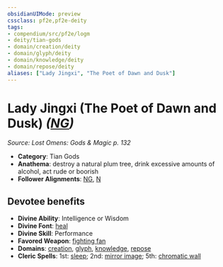 ```yaml
---
obsidianUIMode: preview
cssclass: pf2e,pf2e-deity
tags:
- compendium/src/pf2e/logm
- deity/tian-gods
- domain/creation/deity
- domain/glyph/deity
- domain/knowledge/deity
- domain/repose/deity
aliases: ["Lady Jingxi", "The Poet of Dawn and Dusk"]
---
```

# Lady Jingxi (The Poet of Dawn and Dusk) *([NG](../../../rules/traits/neutral-good-b1.md))*  
*Source: Lost Omens: Gods & Magic p. 132*  

- **Category**: Tian Gods
- **Anathema**: destroy a natural plum tree, drink excessive amounts of alcohol, act rude or boorish
- **Follower Alignments**: [NG](../../../rules/traits/neutral-good-b1.md), [N](../../../rules/traits/neutral-b1.md)

## Devotee benefits

- **Divine Ability**: Intelligence or Wisdom
- **Divine Font**: [heal](../../spells/heal.md)
- **Divine Skill**: Performance
- **Favored Weapon**: [fighting fan](../../equipment/items/fighting-fan-logm.md)
- **Domains**: [creation](../domains.md#Creation), [glyph](../domains.md#Glyph), [knowledge](../domains.md#Knowledge), [repose](../domains.md#Repose)
- **Cleric Spells**: 1st: [sleep](../../spells/sleep.md); 2nd: [mirror image](../../spells/mirror-image.md); 5th: [chromatic wall](../../spells/chromatic-wall.md)